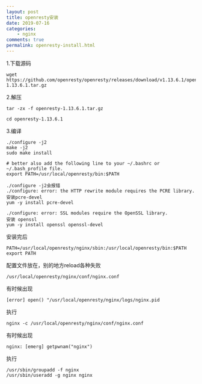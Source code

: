 ```yaml
---
layout: post
title: openresty安装
date: 2019-07-16
categories:
    - nginx
comments: true
permalink: openresty-install.html
---
```




1.下载源码

```
wget https://github.com/openresty/openresty/releases/download/v1.13.6.1/openresty-1.13.6.1.tar.gz
```

2.解压

```
tar -zx -f openresty-1.13.6.1.tar.gz

cd openresty-1.13.6.1
```

3.编译

```
./configure -j2
make -j2
sudo make install

# better also add the following line to your ~/.bashrc or ~/.bash_profile file.
export PATH=/usr/local/openresty/bin:$PATH
```

```
./configure -j2会报错
./configure: error: the HTTP rewrite module requires the PCRE library.
安装pcre-devel
yum -y install pcre-devel

./configure: error: SSL modules require the OpenSSL library.
安装 openssl
yum -y install openssl openssl-devel
```



安装完后

```
PATH=/usr/local/openresty/nginx/sbin:/usr/local/openresty/bin:$PATH
export PATH
```

配置文件放在，别的地方reload各种失败

```
/usr/local/openresty/nginx/conf/nginx.conf
```



有时候出现

```
[error] open() "/usr/local/openresty/nginx/logs/nginx.pid
```

执行

```
nginx -c /usr/local/openresty/nginx/conf/nginx.conf
```



有时候出现

```
nginx: [emerg] getpwnam("nginx")
```

执行

```
/usr/sbin/groupadd -f nginx
/usr/sbin/useradd -g nginx nginx
```

